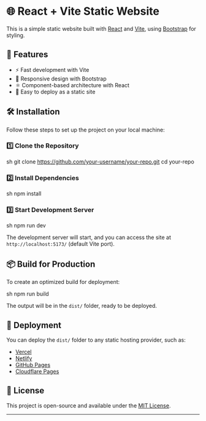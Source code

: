 # 🌐 React + Vite Static Website

This is a simple static website built with [React](https://react.dev/) and [Vite](https://vitejs.dev/), using [Bootstrap](https://getbootstrap.com/) for styling.

## 🚀 Features

- ⚡ Fast development with Vite
- 🎨 Responsive design with Bootstrap
- ⚛ Component-based architecture with React
- 📂 Easy to deploy as a static site

## 🛠 Installation

Follow these steps to set up the project on your local machine:

### 1️⃣ Clone the Repository

sh
git clone https://github.com/your-username/your-repo.git
cd your-repo


### 2️⃣ Install Dependencies

sh
npm install


### 3️⃣ Start Development Server

sh
npm run dev


The development server will start, and you can access the site at `http://localhost:5173/` (default Vite port).

## 📦 Build for Production

To create an optimized build for deployment:

sh
npm run build


The output will be in the `dist/` folder, ready to be deployed.

## 🚀 Deployment

You can deploy the `dist/` folder to any static hosting provider, such as:

- [Vercel](https://vercel.com/)
- [Netlify](https://www.netlify.com/)
- [GitHub Pages](https://pages.github.com/)
- [Cloudflare Pages](https://pages.cloudflare.com/)

## 📜 License

This project is open-source and available under the [MIT License](LICENSE).

---


